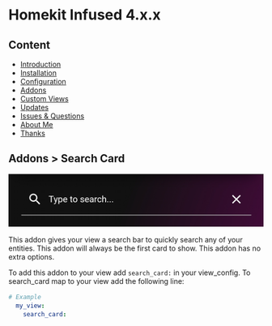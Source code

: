 # Homekit Infused 4.x.x

## Content
- [Introduction](../index.md)
- [Installation](../installation.md)
- [Configuration](../configuration.md)
- [Addons](../addons.md)
- [Custom Views](../custom_views.md)
- [Updates](../updates.md)
- [Issues & Questions](../issues.md)
- [About Me](../about.md)
- [Thanks](../thanks.md)

## Addons > Search Card

![Homekit Infused](../images/search-card.png)

This addon gives your view a search bar to quickly search any of your entities.
This addon will always be the first card to show.
This addon has no extra options.

To add this addon to your view add `search_card:` in your view_config.
To search_card map to your view add the following line:

```yaml
# Example
  my_view:
    search_card:
```     
